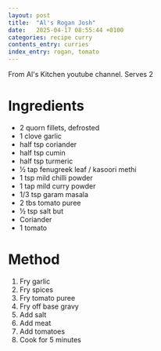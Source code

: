 ```yaml
---
layout: post
title:  "Al's Rogan Josh"
date:   2025-04-17 08:55:44 +0100
categories: recipe curry
contents_entry: curries
index_entry: rogan, tomato
---
```


From Al's Kitchen youtube channel.
Serves 2

# Ingredients

- 2 quorn fillets, defrosted
- 1 clove garlic 
- half tsp coriander 
- half tsp cumin 
- half tsp turmeric 
- ½ tap fenugreek leaf / kasoori methi 
- 1 tsp mild chilli powder  
- 1 tap mild curry powder  
- 1/3 tsp garam masala 
- 2 tbs tomato puree 
- ½ tsp salt but 
- Coriander 
- 1 tomato 

# Method 

1. Fry garlic 
1. Fry spices 
1. Fry tomato puree 
1. Fry off base gravy 
1. Add salt 
1. Add meat  
1. Add tomatoes 
1. Cook for 5 minutes  